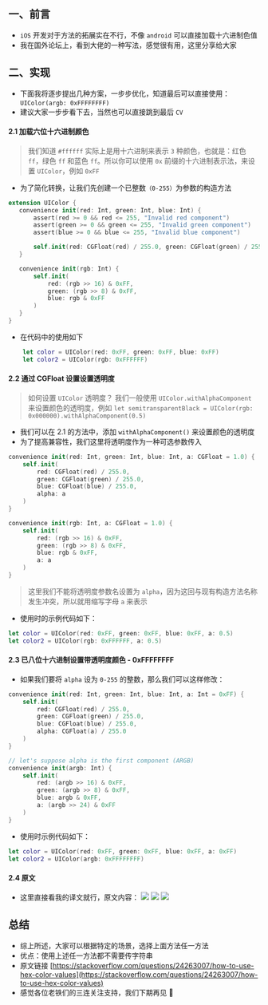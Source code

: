 ## 一、前言
- `iOS` 开发对于方法的拓展实在不行，不像 `android` 可以直接加载十六进制色值
- 我在国外论坛上，看到大佬的一种写法，感觉很有用，这里分享给大家

## 二、实现
- 下面我将逐步提出几种方案，一步步优化，知道最后可以直接使用：`UIColor(argb: 0xFFFFFFFF)`
- 建议大家一步步看下去，当然也可以直接跳到最后 `CV`

#### 2.1 加载六位十六进制颜色
> 我们知道 `#ffffff` 实际上是用十六进制来表示 `3` 种颜色，也就是：红色 `ff`，绿色 `ff` 和蓝色 `ff`。所以你可以使用 `0x` 前缀的十六进制表示法，来设置 `UIColor`，例如 `0xFF`

- 为了简化转换，让我们先创建一个已整数`（0-255）`为参数的构造方法
```swift
extension UIColor {
   convenience init(red: Int, green: Int, blue: Int) {
       assert(red >= 0 && red <= 255, "Invalid red component")
       assert(green >= 0 && green <= 255, "Invalid green component")
       assert(blue >= 0 && blue <= 255, "Invalid blue component")

       self.init(red: CGFloat(red) / 255.0, green: CGFloat(green) / 255.0, blue: CGFloat(blue) / 255.0, alpha: 1.0)
   }

   convenience init(rgb: Int) {
       self.init(
           red: (rgb >> 16) & 0xFF,
           green: (rgb >> 8) & 0xFF,
           blue: rgb & 0xFF
       )
   }
}
```

- 在代码中的使用如下
```swift
	let color = UIColor(red: 0xFF, green: 0xFF, blue: 0xFF)
	let color2 = UIColor(rgb: 0xFFFFFF)
```

#### 2.2 通过 CGFloat 设置设置透明度
> 如何设置 `UIColor` 透明度？
> 我们一般使用 `UIColor.withAlphaComponent` 来设置颜色的透明度，例如
> `let semitransparentBlack = UIColor(rgb: 0x000000).withAlphaComponent(0.5)`

- 我们可以在 2.1 的方法中，添加 `withAlphaComponent()` 来设置颜色的透明度
- 为了提高兼容性，我们这里将透明度作为一种可选参数传入
```swift
convenience init(red: Int, green: Int, blue: Int, a: CGFloat = 1.0) {
    self.init(
        red: CGFloat(red) / 255.0,
        green: CGFloat(green) / 255.0,
        blue: CGFloat(blue) / 255.0,
        alpha: a
    )
}

convenience init(rgb: Int, a: CGFloat = 1.0) {
    self.init(
        red: (rgb >> 16) & 0xFF,
        green: (rgb >> 8) & 0xFF,
        blue: rgb & 0xFF,
        a: a
    )
}
```
> 这里我们不能将透明度参数名设置为 `alpha`，因为这回与现有构造方法名称发生冲突，所以就用缩写字母 `a` 来表示
- 使用时的示例代码如下：
```swift
let color = UIColor(red: 0xFF, green: 0xFF, blue: 0xFF, a: 0.5)
let color2 = UIColor(rgb: 0xFFFFFF, a: 0.5)
```

#### 2.3 已八位十六进制设置带透明度颜色 - 0xFFFFFFFF
- 如果我们要将 `alpha` 设为 `0-255` 的整数，那么我们可以这样修改：
```swift
convenience init(red: Int, green: Int, blue: Int, a: Int = 0xFF) {
    self.init(
        red: CGFloat(red) / 255.0,
        green: CGFloat(green) / 255.0,
        blue: CGFloat(blue) / 255.0,
        alpha: CGFloat(a) / 255.0
    )
}

// let's suppose alpha is the first component (ARGB)
convenience init(argb: Int) {
    self.init(
        red: (argb >> 16) & 0xFF,
        green: (argb >> 8) & 0xFF,
        blue: argb & 0xFF,
        a: (argb >> 24) & 0xFF
    )
}
```

- 使用时示例代码如下：
```swift
let color = UIColor(red: 0xFF, green: 0xFF, blue: 0xFF, a: 0xFF)
let color2 = UIColor(argb: 0xFFFFFFFF)
```

#### 2.4 原文
- 这里直接看我的译文就行，原文内容：
![](https://img-blog.csdnimg.cn/20201224012041766.png)
![](https://img-blog.csdnimg.cn/20201224012108962.png)
![](https://img-blog.csdnimg.cn/20201224012133575.png)

## 总结
- 综上所述，大家可以根据特定的场景，选择上面方法任一方法
- 优点：使用上述任一方法都不需要传字符串
- 原文链接 [https://stackoverflow.com/questions/24263007/how-to-use-hex-color-values](https://stackoverflow.com/questions/24263007/how-to-use-hex-color-values)
- 感觉各位老铁们的三连关注支持，我们下期再见 🚀
